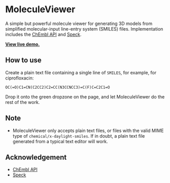 # MoleculeViewer

A simple but powerful molecule viewer for generating 3D models from simplified molecular-input line-entry system (SMILES) files. Implementation includes the [ChEmbl API](https://www.ebi.ac.uk/chembl/api/data/docs) and [Speck](https://github.com/wwwtyro/speck).

[**View live demo.**](https://terrymun.github.io/MoleculeViewer/)

## How to use

Create a plain text file containing a single line of <code>SMILES</code>, for example, for ciprofloxacin:

```
OC(=O)C1=CN(C2CC2)C2=CC(N3CCNCC3)=C(F)C=C2C1=O
```

Drop it onto the green dropzone on the page, and let MoleculeViewer do the rest of the work.

## Note

- MoleculeViewer only accepts plain text files, or files with the valid MIME type of `chemical/x-daylight-smiles`. If in doubt, a plain text file generated from a typical text editor will work.

## Acknowledgement
- [ChEmbl API](https://www.ebi.ac.uk/chembl/api/data/docs)
- [Speck](https://github.com/wwwtyro/speck)